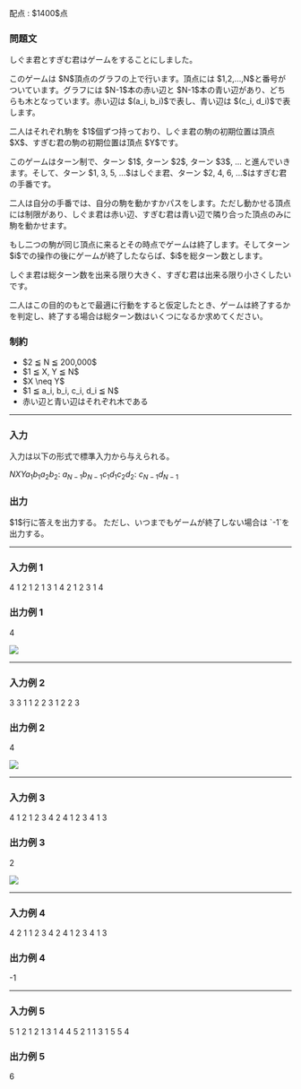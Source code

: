
<div>

<span>

<span>

<p>
配点 : $1400$点
</p>

<div>

<section>

### **問題文**

<p>
しぐま君とすぎむ君はゲームをすることにしました。
</p>

<p>
このゲームは $N$頂点のグラフの上で行います。頂点には $1,2,...,N$と番号がついています。グラフには $N-1$本の赤い辺と $N-1$本の青い辺があり、どちらも木となっています。赤い辺は $(a_i, b_i)$で表し、青い辺は $(c_i, d_i)$で表します。
</p>

<p>
二人はそれぞれ駒を $1$個ずつ持っており、しぐま君の駒の初期位置は頂点 $X$、すぎむ君の駒の初期位置は頂点 $Y$です。
</p>

<p>
このゲームはターン制で、ターン $1$, ターン $2$, ターン $3$, ... と進んでいきます。そして、ターン $1, 3, 5, ...$はしぐま君、ターン $2, 4, 6, ...$はすぎむ君の手番です。
</p>

<p>
二人は自分の手番では、自分の駒を動かすかパスをします。ただし動かせる頂点には制限があり、しぐま君は赤い辺、すぎむ君は青い辺で隣り合った頂点のみに駒を動かせます。
</p>

<p>
もし二つの駒が同じ頂点に来るとその時点でゲームは終了します。そしてターン $i$での操作の後にゲームが終了したならば、$i$を総ターン数とします。
</p>

<p>
しぐま君は総ターン数を出来る限り大きく、すぎむ君は出来る限り小さくしたいです。
</p>

<p>
二人はこの目的のもとで最適に行動をすると仮定したとき、ゲームは終了するかを判定し、終了する場合は総ターン数はいくつになるか求めてください。
</p>

</section>

</div>

<div>

<section>

### **制約**

<ul>

<li>
$2 ≦ N ≦ 200,000$
</li>

<li>
$1 ≦ X, Y ≦ N$
</li>

<li>
$X \neq Y$
</li>

<li>
$1 ≦ a_i, b_i, c_i, d_i ≦ N$
</li>

<li>
赤い辺と青い辺はそれぞれ木である
</li>

</ul>

</section>

</div>

---

<div>

<div>

<section>

### **入力**

<p>
入力は以下の形式で標準入力から与えられる。
</p>

<div>

$N$$X$$Y$$a_1$$b_1$$a_2$$b_2$:
$a_{N-1}$$b_{N-1}$$c_1$$d_1$$c_2$$d_2$:
$c_{N-1}$$d_{N-1}$
</div>

</section>

</div>

<div>

<section>

### **出力**

<p>
$1$行に答えを出力する。
ただし、いつまでもゲームが終了しない場合は `-1`を出力する。
</p>

</section>

</div>

</div>

---

<div>

<section>

### **入力例 1**

<div>

4 1 2
1 2
1 3
1 4
2 1
2 3
1 4

</div>

</section>

</div>

<div>

<section>

### **出力例 1**

<div>

4

</div>

<p>

<img src="https://atcoder.jp/img/agc005/0f55f48518cb9031ee9f1cc30f686228.png">

</img>

</p>

</section>

</div>

---

<div>

<section>

### **入力例 2**

<div>

3 3 1
1 2
2 3
1 2
2 3

</div>

</section>

</div>

<div>

<section>

### **出力例 2**

<div>

4

</div>

<p>

<img src="https://atcoder.jp/img/agc005/df982a9959ce46d5d5f63800f8972bff.png">

</img>

</p>

</section>

</div>

---

<div>

<section>

### **入力例 3**

<div>

4 1 2
1 2
3 4
2 4
1 2
3 4
1 3

</div>

</section>

</div>

<div>

<section>

### **出力例 3**

<div>

2

</div>

<p>

<img src="https://atcoder.jp/img/agc005/11ce9a2283a853025b7075769439d745.png">

</img>

</p>

</section>

</div>

---

<div>

<section>

### **入力例 4**

<div>

4 2 1
1 2
3 4
2 4
1 2
3 4
1 3

</div>

</section>

</div>

<div>

<section>

### **出力例 4**

<div>

-1

</div>

</section>

</div>

---

<div>

<section>

### **入力例 5**

<div>

5 1 2
1 2
1 3
1 4
4 5
2 1
1 3
1 5
5 4

</div>

</section>

</div>

<div>

<section>

### **出力例 5**

<div>

6

</div>

</section>

</div>

</span>

</span>

</div>
